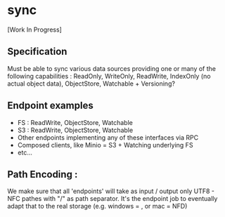 # sync

[Work In Progress]

## Specification

Must be able to sync various data sources providing one or many of the following capabilities : ReadOnly, WriteOnly, ReadWrite, IndexOnly (no actual object data), ObjectStore, Watchable + Versioning? 

## Endpoint examples

 - FS : ReadWrite, ObjectStore, Watchable
 - S3 : ReadWrite, ObjectStore, Watchable
 - Other endpoints implementing any of these interfaces via RPC
 - Composed clients, like Minio = S3 + Watching underlying FS
 - etc...
 
## Path Encoding : 
We make sure that all 'endpoints' will take as input / output only UTF8 - NFC pathes with "/" as path separator. It's the endpoint job to eventually adapt that to the real storage (e.g. windows = \, or mac = NFD)
